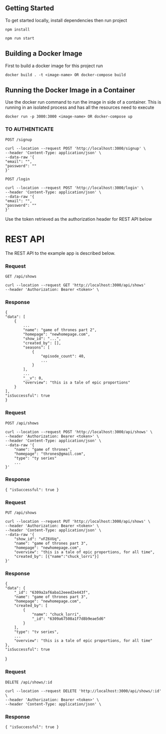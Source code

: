 ## Getting Started

To get started locally, install dependencies then run project

```
npm install

npm run start
```

## Building a Docker Image
First to build a docker image for this project run

```
docker build . -t <image-name> OR docker-compose build
```

## Running the Docker Image in a Container
Use the docker run command to run the image in side of a container. This is running in an isolated process and has all the resources need to execute
```
docker run -p 3000:3000 <image-name> OR docker-compose up
```

### TO AUTHENTICATE

`POST /signup`

    curl --location --request POST 'http://localhost:3000/signup' \
    --header 'Content-Type: application/json' \
    --data-raw '{
    "email": "",
    "password": ""
    }'

`POST /login`

    curl --location --request POST 'http://localhost:3000/login' \
    --header 'Content-Type: application/json' \
    --data-raw '{
    "email": "",
    "password": ""
    }'

Use the token retrieved as the authorization header for REST API below

# REST API

The REST API to the example app is described below.

### Request

`GET /api/shows`

    curl --location --request GET 'http://localhost:3000/api/shows'
    --header 'Authorization: Bearer <token>' \

### Response

    {
    "data": [
        {
            ...
            "name": "game of thrones part 2",
            "homepage": "newhomepage.com",
            "show_id": "...",
            "created_by": [],
            "seasons": [
                {
                    "episode_count": 40,
                    ...
                }
            ],
            ...
            "__v": 0,
            "overview": "this is a tale of epic proportions"
        }
    ],
    "isSuccessful": true
    }

### Request

`POST /api/shows`

    curl --location --request POST 'http://localhost:3000/api/shows' \
    --header 'Authorization: Bearer <token>' \
    --header 'Content-Type: application/json' \
    --data-raw '{
        "name": "game of thrones",
        "homepage": "thrones@gmail.com",
        "type": "ty series"
        ...
    }'

### Response
    { "isSuccessful": true }

### Request

`PUT /api/shows`

    curl --location --request PUT 'http://localhost:3000/api/shows' \
    --header 'Authorization: Bearer <token>' \
    --header 'Content-Type: application/json' \
    --data-raw '{ 
        "show_id": "vFZ6VUq",
        "name": "game of thrones part 3",
        "homepage": "newhomepage.com",
        "overview": "this is a tale of epic proportions, for all time",
        "created_by": [{"name":"chuck_lorri"}]
    }'

### Response
    {
    "data": {
        "_id": "6309a2af6aba12eeed2e443f",
        "name": "game of thrones part 3",
        "homepage": "newhomepage.com",
        "created_by": [
            {
                "name": "chuck_lorri",
                "_id": "6309a67508a1f7d8b9eae5d6"
            }
        ],
        "type": "tv series",
        ...
        "overview": "this is a tale of epic proportions, for all time"
    },
    "isSuccessful": true
}

### Request

`DELETE /api/shows/:id`

    curl --location --request DELETE 'http://localhost:3000/api/shows/:id' \
    --header 'Authorization: Bearer <token>' \
    --header 'Content-Type: application/json' \

### Response
    { "isSuccessful": true }
